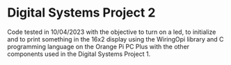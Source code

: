 # Digital Systems Project 2

Code tested in 10/04/2023 with the objective to turn on a led, to initialize and to print something in the 16x2 display using the WiringOpi library and C programming language on the Orange Pi PC Plus with the other components used in the Digital Systems Project 1.
